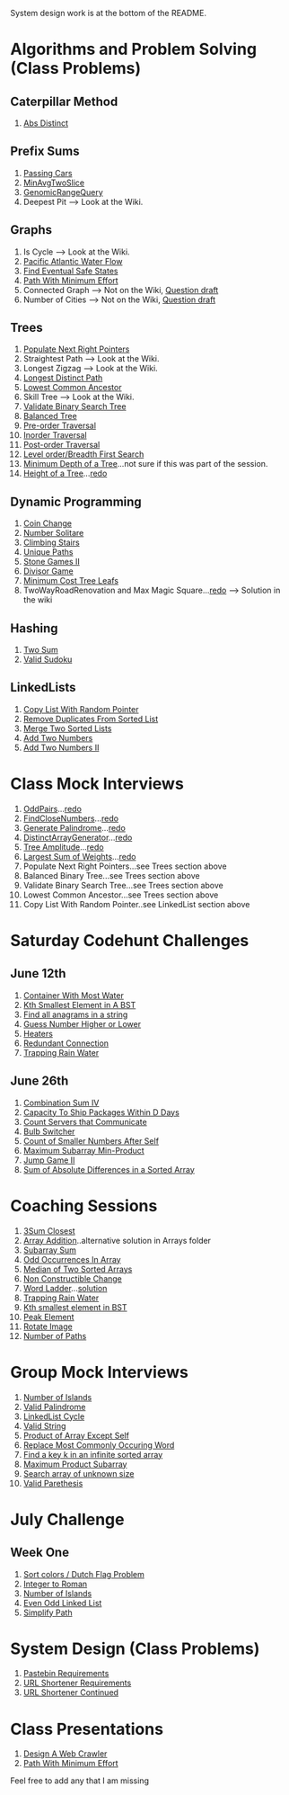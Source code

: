 
<!-- This is to track all questions covered/discussed -->

System design work is at the bottom of the README. <br>


# Algorithms and Problem Solving (Class Problems)
## Caterpillar Method
 1. [Abs Distinct](https://app.codility.com/programmers/lessons/15-caterpillar_method/abs_distinct/)

## Prefix Sums
 1. [Passing Cars](https://app.codility.com/programmers/lessons/5-prefix_sums/passing_cars/)
 2. [MinAvgTwoSlice](https://app.codility.com/programmers/lessons/5-prefix_sums/min_avg_two_slice/)
 3. [GenomicRangeQuery](https://app.codility.com/programmers/lessons/5-prefix_sums/genomic_range_query/)
 4. Deepest Pit --> Look at the Wiki.

## Graphs
 1. Is Cycle --> Look at the Wiki.
 2. [Pacific Atlantic Water Flow](https://leetcode.com/problems/pacific-atlantic-water-flow/)
 3. [Find Eventual Safe States](https://leetcode.com/problems/find-eventual-safe-states/)
 4. [Path With Minimum Effort](https://leetcode.com/problems/path-with-minimum-effort/)
 5. Connected Graph --> Not on the Wiki, [Question draft](https://drive.google.com/file/d/1OScbDLwbLCsSo3SLGE4DIWNC5WZWkd3A/view?usp=sharing)
 6. Number of Cities --> Not on the Wiki, [Question draft](https://drive.google.com/file/d/1hUeWFMA11Q4b9d2Jc_jrGuzFP4KdzZgE/view?usp=sharing)

 ## Trees
  1. [Populate Next Right Pointers](https://leetcode.com/problems/populating-next-right-pointers-in-each-node-ii/)
  2. Straightest Path --> Look at the Wiki.
  3. Longest Zigzag --> Look at the Wiki.
  4. [Longest Distinct Path](https://drive.google.com/file/d/1QrhY1GxFl1Sd-f-U4SeIh6tfFeKDcZLf/view?usp=sharing)
  5. [Lowest Common Ancestor](https://leetcode.com/problems/lowest-common-ancestor-of-a-binary-tree/)
  6. Skill Tree --> Look at the Wiki.
  7. [Validate Binary Search Tree](https://leetcode.com/problems/validate-binary-search-tree/)
  8. [Balanced Tree](https://leetcode.com/problems/balanced-binary-tree/)
  9. [Pre-order Traversal](https://leetcode.com/problems/binary-tree-preorder-traversal)
  10. [Inorder Traversal](https://leetcode.com/problems/binary-tree-inorder-traversal/)
  11. [Post-order Traversal](https://leetcode.com/problems/binary-tree-postorder-traversal)
  13. [Level order/Breadth First Search](https://leetcode.com/problems/binary-tree-level-order-traversal/)
  12. [Minimum Depth of a Tree](https://leetcode.com/problems/minimum-depth-of-binary-tree/)...not sure if this was part of the session.
  13. [Height of a Tree](https://drive.google.com/drive/folders/1NvJv-eitPF4EihJVZkXwlAmPTu7PYAlL?usp=sharing)...[redo](https://app.codility.com/public-link/Microsoft-Kenya-SSWE-In-Class---Trees-1/)

## Dynamic Programming
 1. [Coin Change](https://leetcode.com/problems/coin-change/)
 2. [Number Solitare](https://app.codility.com/programmers/lessons/17-dynamic_programming/number_solitaire/)
 3. [Climbing Stairs](https://leetcode.com/problems/climbing-stairs/solution/)
 4. [Unique Paths](https://leetcode.com/problems/unique-paths/)
 5. [Stone Games II](https://leetcode.com/problems/stone-game-ii/)
 6. [Divisor Game](https://leetcode.com/problems/divisor-game/)
 7. [Minimum Cost Tree Leafs](https://leetcode.com/problems/minimum-cost-tree-from-leaf-values/)
 8. TwoWayRoadRenovation and Max Magic Square...[redo](https://app.codility.com/public-link/Microsoft-Kenya-SSWE---Dynamic-Programming/) --> Solution in the wiki
## Hashing
 1. [Two Sum](https://leetcode.com/problems/two-sum/submissions/)
 2. [Valid Sudoku](https://leetcode.com/problems/valid-sudoku/)

## LinkedLists
 1. [Copy List With Random Pointer](https://leetcode.com/problems/copy-list-with-random-pointer/)
 2. [Remove Duplicates From Sorted List](https://leetcode.com/problems/remove-duplicates-from-sorted-list/)
 3. [Merge Two Sorted Lists](https://leetcode.com/problems/merge-two-sorted-lists/)
 4. [Add Two Numbers](https://leetcode.com/problems/add-two-numbers/)
 5. [Add Two Numbers II](https://leetcode.com/problems/add-two-numbers-ii/)

# Class Mock Interviews
 1. [OddPairs](https://drive.google.com/file/d/1AXu7GaPQAOKDzDM__huCMkRXmjnu_K28/view?usp=sharing)...[redo](https://app.codility.com/public-link/Microsoft-Kenya-Team-Olympiad-Pt2/)
 2. [FindCloseNumbers](https://drive.google.com/file/d/1FET95qsACWiUrH3kPT978Kvxm8QcMXd0/view?usp=sharing)...[redo](https://app.codility.com/public-link/Microsoft-Kenya-Team-Olympiad-Pt2/)
 3. [Generate Palindrome](https://drive.google.com/file/d/1nXAlKSsyvHqtfhjkE7K070EESwQoLeAw/view?usp=sharing)...[redo](https://app.codility.com/public-link/Microsoft-Kenya-SSWE-In-Class---Mock-Interviews/)
 4. [DistinctArrayGenerator](https://drive.google.com/file/d/1mZmq6nKcbe-bGGlgPSyLg7AU2YpJAkRH/view?usp=sharing)...[redo](https://app.codility.com/public-link/Microsoft-Kenya-SSWE-In-Class---Mock-Interviews/)
 5. [Tree Amplitude](https://drive.google.com/file/d/1p0n_oWhZfuAAoK4rRz1RnGRZJ6cPVWkC/view?usp=sharing)...[redo](https://app.codility.com/public-link/Microsoft-Kenya-SSWE-In-Class---Mock-Interviews-1/)
 6. [Largest Sum of Weights](https://drive.google.com/file/d/1cG7x72Qk8R4nFnOfIH9G5HTtpQc7vLC6/view?usp=sharing)...[redo](https://app.codility.com/public-link/Microsoft-Kenya-SSWE-In-Class---Mock-Interviews-22/)
 7. Populate Next Right Pointers...see Trees section above
 8. Balanced Binary Tree...see Trees section above
 9. Validate Binary Search Tree...see Trees section above
 10. Lowest Common Ancestor...see Trees section above
 11. Copy List With Random Pointer..see LinkedList section above

 # Saturday Codehunt Challenges
 ## June 12th
 1. [Container With Most Water](https://leetcode.com/problems/container-with-most-water/)
 2. [Kth Smallest Element in A BST](https://leetcode.com/problems/kth-smallest-element-in-a-bst/)
 3. [Find all anagrams in a string](https://github.com/RuthNjeri/Group-Problem-Solving/blob/main/Strings/find-all-anagrams-in-a-string.py)
 4. [Guess Number Higher or Lower](https://leetcode.com/problems/guess-number-higher-or-lower-ii/)
 5. [Heaters](https://leetcode.com/problems/heaters/)
 6. [Redundant Connection](https://leetcode.com/problems/redundant-connection-ii/)
 7. [Trapping Rain Water](https://github.com/RuthNjeri/Group-Problem-Solving/blob/main/Dynamic/trapping-rain-water.py)
  ## June 26th
 1. [Combination Sum IV](https://leetcode.com/problems/combination-sum-iv/)
 2. [Capacity To Ship Packages Within D Days](https://leetcode.com/problems/capacity-to-ship-packages-within-d-days/)
 3. [Count Servers that Communicate](https://github.com/RuthNjeri/Group-Problem-Solving/blob/main/Arrays/count-servers-that-communicate.py)
 4. [Bulb Switcher](https://leetcode.com/problems/bulb-switcher/)
 5. [Count of Smaller Numbers After Self](https://leetcode.com/problems/count-of-smaller-numbers-after-self/)
 6. [Maximum Subarray Min-Product](https://leetcode.com/problems/maximum-subarray-min-product/)
 7. [Jump Game II](https://leetcode.com/problems/jump-game-ii/)
 8. [Sum of Absolute Differences in a Sorted Array](https://leetcode.com/problems/sum-of-absolute-differences-in-a-sorted-array/)

# Coaching Sessions
 1. [3Sum Closest](https://leetcode.com/problems/3sum-closest/)
 2. [Array Addition](https://github.com/ratracegrad/coderbyte-Beginner/blob/master/Array%20Addition%20I)..alternative solution in Arrays folder
 3. [Subarray Sum](https://leetcode.com/problems/subarray-sum-equals-k/)
 4. [Odd Occurrences In Array](https://app.codility.com/programmers/lessons/2-arrays/odd_occurrences_in_array/)
 5. [Median of Two Sorted Arrays](https://leetcode.com/problems/median-of-two-sorted-arrays/)
 6. [Non Constructible Change](https://drive.google.com/file/d/1wg82kbgEv4GVBCIMGCUh56PkF-oJdKw-/view?usp=sharing)
 7. [Word Ladder](https://leetcode.com/problems/word-ladder/)...[solution](https://replit.com/@wanjikumugo/WordLadderLeetCode#main.py)
 8. [Trapping Rain Water](https://github.com/RuthNjeri/Group-Problem-Solving/blob/main/Dynamic/trapping-rain-water.py)
9. [Kth smallest element in BST](https://leetcode.com/problems/kth-smallest-element-in-a-bst/)
10. [Peak Element](https://leetcode.com/problems/find-peak-element/)
11. [Rotate Image](https://leetcode.com/problems/rotate-image/)
12. [Number of Paths](https://drive.google.com/drive/folders/1E6fMCrJpPVFFA7aF3C-SvdA6ynhumMeX?usp=sharing)

# Group Mock Interviews
1. [Number of Islands](https://leetcode.com/problems/number-of-islands/)
2. [Valid Palindrome](https://leetcode.com/problems/valid-palindrome/)
3. [LinkedList Cycle](https://leetcode.com/problems/linked-list-cycle/)
4. [Valid String](https://replit.com/@RuthWaiganjo/Alg#main.py)
5. [Product of Array Except Self](https://leetcode.com/problems/product-of-array-except-self/description/)
6. [Replace Most Commonly Occuring Word](https://gist.github.com/savioabuga/53f4fe1ba68e244db8f0dec316e78558)
7. [Find a key k in an infinite sorted array](https://www.geeksforgeeks.org/find-position-element-sorted-array-infinite-numbers/)
8. [Maximum Product Subarray](https://leetcode.com/problems/maximum-product-subarray/)
9. [Search array of unknown size](https://leetcode.com/problems/search-in-a-sorted-array-of-unknown-size/)
10. [Valid Parethesis](https://leetcode.com/problems/valid-parentheses/)

# July Challenge
## Week One
1. [Sort colors / Dutch Flag Problem](https://leetcode.com/problems/sort-colors/)
2. [Integer to Roman](https://leetcode.com/problems/integer-to-roman/)
3. [Number of Islands](https://leetcode.com/problems/number-of-islands/)
4. [Even Odd Linked List](https://leetcode.com/problems/odd-even-linked-list/)
5. [Simplify Path](https://leetcode.com/problems/simplify-path/)

# System Design (Class Problems)
1. [Pastebin Requirements](https://docs.google.com/document/d/1oJ_u3xb1t_zItC5kDbpwvhjQykuffROWko5-jzYm5uc/edit?usp=sharing)
2. [URL Shortener Requirements](https://docs.google.com/document/d/17jsZ0YhAq-Z3nq5POYVwAockaYmeTrmdycPWMnEhFfk/edit?usp=sharing)
3. [URL Shortener Continued](https://docs.google.com/presentation/d/1X3HL-RCTgoT6xTpHzcX-qMosbevKECy3Qr4WqTOZl8Y/edit?usp=sharing)

# Class Presentations
1. [Design A Web Crawler](https://docs.google.com/presentation/d/1jY7PSRZOEW2fqG30G8uO349KmvTVGzPb1j31PdfeXwQ/edit?usp=sharing)
2. [Path With Minimum Effort](https://docs.google.com/presentation/d/1gbQFXi_JkXbG6v8x8a9o9h2h2ATgnr7bs75Xj5OHzh0/edit?usp=sharing)

Feel free to add any that I am missing
